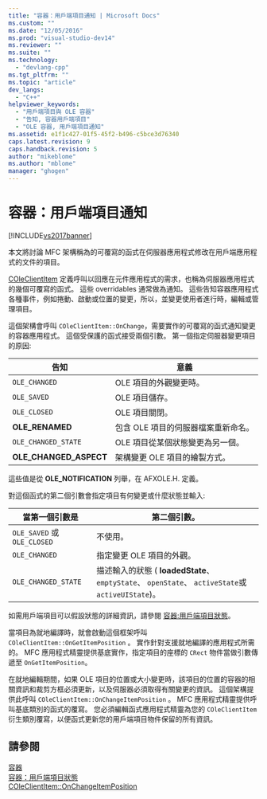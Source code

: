 ```yaml
---
title: "容器：用戶端項目通知 | Microsoft Docs"
ms.custom: ""
ms.date: "12/05/2016"
ms.prod: "visual-studio-dev14"
ms.reviewer: ""
ms.suite: ""
ms.technology: 
  - "devlang-cpp"
ms.tgt_pltfrm: ""
ms.topic: "article"
dev_langs: 
  - "C++"
helpviewer_keywords: 
  - "用戶端項目與 OLE 容器"
  - "告知, 容器用戶端項目"
  - "OLE 容器, 用戶端項目通知"
ms.assetid: e1f1c427-01f5-45f2-b496-c5bce3d76340
caps.latest.revision: 9
caps.handback.revision: 5
author: "mikeblome"
ms.author: "mblome"
manager: "ghogen"
---
```

# 容器：用戶端項目通知
[!INCLUDE[vs2017banner](../assembler/inline/includes/vs2017banner.md)]

本文將討論 MFC 架構稱為的可覆寫的函式在伺服器應用程式修改在用戶端應用程式的文件的項目。  
  
 [COleClientItem](../mfc/reference/coleclientitem-class.md) 定義呼叫以回應在元件應用程式的需求，也稱為伺服器應用程式的幾個可覆寫的函式。  這些 overridables 通常做為通知。  這些告知容器應用程式各種事件，例如捲動、啟動或位置的變更，所以，並變更使用者進行時，編輯或管理項目。  
  
 這個架構會呼叫 `COleClientItem::OnChange`，需要實作的可覆寫的函式通知變更的容器應用程式。  這個受保護的函式接受兩個引數。  第一個指定伺服器變更項目的原因:  
  
|告知|意義|  
|--------|--------|  
|`OLE_CHANGED`|OLE 項目的外觀變更時。|  
|`OLE_SAVED`|OLE 項目儲存。|  
|`OLE_CLOSED`|OLE 項目關閉。|  
|**OLE\_RENAMED**|包含 OLE 項目的伺服器檔案重新命名。|  
|`OLE_CHANGED_STATE`|OLE 項目從某個狀態變更為另一個。|  
|**OLE\_CHANGED\_ASPECT**|架構變更 OLE 項目的繪製方式。|  
  
 這些值是從 **OLE\_NOTIFICATION** 列舉，在 AFXOLE.H. 定義。  
  
 對這個函式的第二個引數會指定項目有何變更或什麼狀態並輸入:  
  
|當第一個引數是|第二個引數。|  
|-------------|------------|  
|`OLE_SAVED` 或 `OLE_CLOSED`|不使用。|  
|`OLE_CHANGED`|指定變更 OLE 項目的外觀。|  
|`OLE_CHANGED_STATE`|描述輸入的狀態 \( **loadedState**、`emptyState`、 `openState`、 `activeState`或 `activeUIState`\)。|  
  
 如需用戶端項目可以假設狀態的詳細資訊，請參閱 [容器:用戶端項目狀態](../mfc/containers-client-item-states.md)。  
  
 當項目為就地編譯時，就會啟動這個框架呼叫 `COleClientItem::OnGetItemPosition` 。  實作針對支援就地編譯的應用程式所需的。  MFC 應用程式精靈提供基底實作，指定項目的座標的 `CRect` 物件當做引數傳遞至 `OnGetItemPosition`。  
  
 在就地編輯期間，如果 OLE 項目的位置或大小變更時，該項目的位置的容器的相關資訊和裁剪方框必須更新，以及伺服器必須取得有關變更的資訊。  這個架構提供此呼叫 `COleClientItem::OnChangeItemPosition` 。  MFC 應用程式精靈提供呼叫基底類別的函式的覆寫。  您必須編輯函式應用程式精靈為您的 `COleClientItem`衍生類別覆寫，以便函式更新您的用戶端項目物件保留的所有資訊。  
  
## 請參閱  
 [容器](../mfc/containers.md)   
 [容器：用戶端項目狀態](../mfc/containers-client-item-states.md)   
 [COleClientItem::OnChangeItemPosition](../Topic/COleClientItem::OnChangeItemPosition.md)